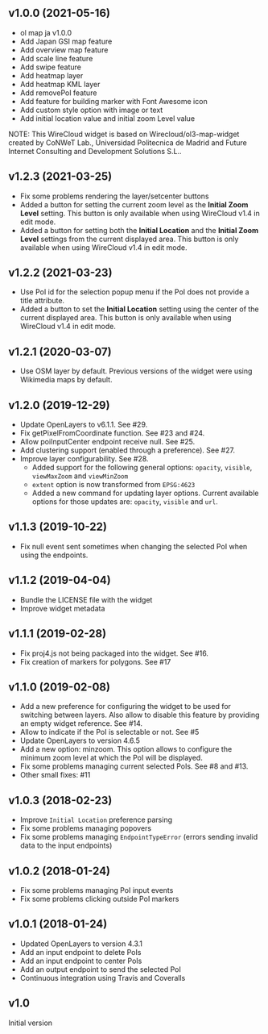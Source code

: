 ## v1.0.0 (2021-05-16)

- ol map ja v1.0.0
- Add Japan GSI map feature
- Add overview map feature
- Add scale line feature
- Add swipe feature
- Add heatmap layer
- Add heatmap KML layer
- Add removePoI feature
- Add feature for building marker with Font Awesome icon
- Add custom style option with image or text
- Add initial location value and initial zoom Level value

NOTE: This WireCloud widget is based on Wirecloud/ol3-map-widget created by
CoNWeT Lab., Universidad Politecnica de Madrid and Future Internet Consulting
and Development Solutions S.L..

## v1.2.3 (2021-03-25)

- Fix some problems rendering the layer/setcenter buttons
- Added a button for setting the current zoom level as the **Initial Zoom
    Level** setting. This button is only available when using WireCloud v1.4 in
    edit mode.
- Added a button for setting both the **Initial Location** and the **Initial
    Zoom Level** settings from the current displayed area. This button is only
    available when using WireCloud v1.4 in edit mode.


## v1.2.2 (2021-03-23)

- Use PoI id for the selection popup menu if the PoI does not provide a title
    attribute.
- Added a button to set the **Initial Location** setting using the center of the
    current displayed area. This button is only available when using WireCloud
    v1.4 in edit mode.


## v1.2.1 (2020-03-07)

- Use OSM layer by default. Previous versions of the widget were using Wikimedia
    maps by default.


## v1.2.0 (2019-12-29)

- Update OpenLayers to v6.1.1. See #29.
- Fix getPixelFromCoordinate function. See #23 and #24.
- Allow poiInputCenter endpoint receive null. See #25.
- Add clustering support (enabled through a preference). See #27.
- Improve layer configurability. See #28.
    - Added support for the following general options: `opacity`, `visible`,
      `viewMaxZoom` and `viewMinZoom`
    - `extent` option is now transformed from `EPSG:4623`
    - Added a new command for updating layer options. Current available options
      for those updates are: `opacity`, `visible` and `url`.


## v1.1.3 (2019-10-22)

- Fix null event sent sometimes when changing the selected PoI when using the
    endpoints.


## v1.1.2 (2019-04-04)

- Bundle the LICENSE file with the widget
- Improve widget metadata


## v1.1.1 (2019-02-28)

- Fix proj4.js not being packaged into the widget. See #16.
- Fix creation of markers for polygons. See #17


## v1.1.0 (2019-02-08)

- Add a new preference for configuring the widget to be used for switching
    between layers. Also allow to disable this feature by providing an empty
    widget reference. See #14.
- Allow to indicate if the PoI is selectable or not. See #5
- Update OpenLayers to version 4.6.5
- Add a new option: minzoom. This option allows to configure the minimum zoom
    level at which the PoI will be displayed.
- Fix some problems managing current selected PoIs. See #8 and #13.
- Other small fixes: #11


## v1.0.3 (2018-02-23)

- Improve `Initial Location` preference parsing
- Fix some problems managing popovers
- Fix some problems managing `EndpointTypeError` (errors sending invalid data to
    the input endpoints)


## v1.0.2 (2018-01-24)

- Fix some problems managing PoI input events
- Fix some problems clicking outside PoI markers


## v1.0.1 (2018-01-24)

- Updated OpenLayers to version 4.3.1
- Add an input endpoint to delete PoIs
- Add an input endpoint to center PoIs
- Add an output endpoint to send the selected PoI
- Continuous integration using Travis and Coveralls


## v1.0

Initial version
